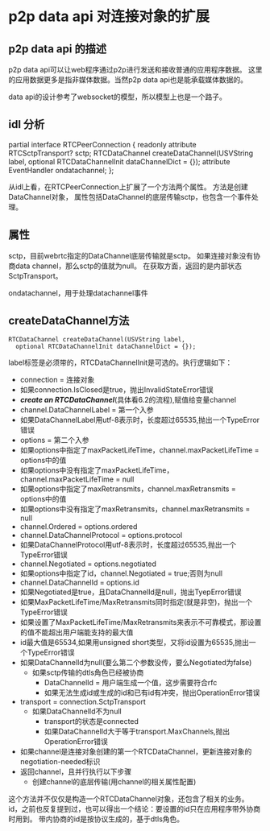 # p2p data api 对连接对象的扩展

## p2p data api 的描述

p2p data api可以让web程序通过p2p进行发送和接收普通的应用程序数据。
这里的应用数据更多是指非媒体数据。当然p2p data api也是能承载媒体数据的。

data api的设计参考了websocket的模型，所以模型上也是一个路子。

## idl 分析

partial interface RTCPeerConnection {
  readonly attribute RTCSctpTransport? sctp;
  RTCDataChannel createDataChannel(USVString label,
    optional RTCDataChannelInit dataChannelDict = {});
  attribute EventHandler ondatachannel;
};

从idl上看，在RTCPeerConnection上扩展了一个方法两个属性。
方法是创建DataChannel对象，
属性包括DataChannel的底层传输sctp，也包含一个事件处理。

## 属性

sctp，目前webrtc指定的DataChannel底层传输就是sctp。
如果连接对象没有协商data channel，那么sctp的值就为null。
在获取方面，返回的是内部状态SctpTransport。

ondatachannel，用于处理datachannel事件

## createDataChannel方法

    RTCDataChannel createDataChannel(USVString label,
      optional RTCDataChannelInit dataChannelDict = {});

label标签是必须带的，RTCDataChannelInit是可选的。执行逻辑如下：

- connection = 连接对象
- 如果connection.IsClosed是true，抛出InvalidStateError错误
- ___create an RTCDataChannel___(具体看6.2的流程),赋值给变量channel
- channel.DataChannelLabel = 第一个入参
- 如果DataChannelLabel用utf-8表示时，长度超过65535,抛出一个TypeError错误
- options = 第二个入参
- 如果options中指定了maxPacketLifeTime，channel.maxPacketLifeTime = options中的值
- 如果options中没有指定了maxPacketLifeTime，channel.maxPacketLifeTime = null
- 如果options中指定了maxRetransmits，channel.maxRetransmits = options中的值
- 如果options中没有指定了maxRetransmits，channel.maxRetransmits = null
- channel.Ordered = options.ordered
- channel.DataChannelProtocol = options.protocol
- 如果DataChannelProtocol用utf-8表示时，长度超过65535,抛出一个TypeError错误
- channel.Negotiated = options.negotiated
- 如果options中指定了id，channel.Negotiated = true;否则为null
- channel.DataChannelId = options.id
- 如果Negotiated是true，且DataChannelId是null，抛出TyepError错误
- 如果MaxPacketLifeTime/MaxRetransmits同时指定(就是非空)，抛出一个TypeError错误
- 如果设置了MaxPacketLifeTime/MaxRetransmits来表示不可靠模式，那设置的值不能超出用户端能支持的最大值
- id最大值是65534,如果用unsigned short类型，又将id设置为65535,抛出一个TypeError错误
- 如果DataChannelId为null(要么第二个参数没传，要么Negotiated为false)
  - 如果sctp传输的dtls角色已经被协商
    - DataChannelId = 用户端生成一个值，这步需要符合rfc
    - 如果无法生成id或生成的id和已有id有冲突，抛出OperationError错误
- transport = connection.SctpTransport
  - 如果DataChannelId不为null
    - transport的状态是connected
    - 如果DataChannelId大于等于transport.MaxChannels,抛出OperationError错误
- 如果channel是连接对象创建的第一个RTCDataChannel，更新连接对象的negotiation-needed标识
- 返回channel，且并行执行以下步骤
  - 创建channel的底层传输(用channel的相关属性配置)

这个方法并不仅仅是构造一个RTCDataChannel对象，还包含了相关的业务。
id，之前也反复提到过，也可以得出一个结论：要设置的id只在应用程序带外协商时用到。
带内协商的id是按协议生成的，基于dtls角色。
